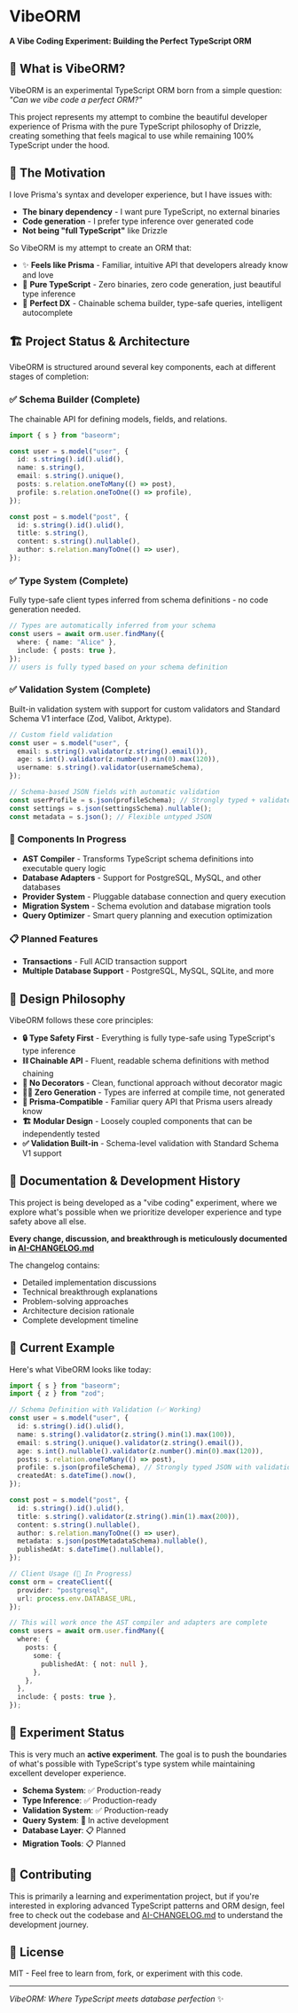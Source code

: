 # VibeORM

**A Vibe Coding Experiment: Building the Perfect TypeScript ORM**

## 🚀 What is VibeORM?

VibeORM is an experimental TypeScript ORM born from a simple question: _"Can we vibe code a perfect ORM?"_

This project represents my attempt to combine the beautiful developer experience of Prisma with the pure TypeScript philosophy of Drizzle, creating something that feels magical to use while remaining 100% TypeScript under the hood.

## 💭 The Motivation

I love Prisma's syntax and developer experience, but I have issues with:

- **The binary dependency** - I want pure TypeScript, no external binaries
- **Code generation** - I prefer type inference over generated code
- **Not being "full TypeScript"** like Drizzle

So VibeORM is my attempt to create an ORM that:

- ✨ **Feels like Prisma** - Familiar, intuitive API that developers already know and love
- 🔧 **Pure TypeScript** - Zero binaries, zero code generation, just beautiful type inference
- 🎯 **Perfect DX** - Chainable schema builder, type-safe queries, intelligent autocomplete

## 🏗️ Project Status & Architecture

VibeORM is structured around several key components, each at different stages of completion:

### ✅ **Schema Builder** (Complete)

The chainable API for defining models, fields, and relations.

```typescript
import { s } from "baseorm";

const user = s.model("user", {
  id: s.string().id().ulid(),
  name: s.string(),
  email: s.string().unique(),
  posts: s.relation.oneToMany(() => post),
  profile: s.relation.oneToOne(() => profile),
});

const post = s.model("post", {
  id: s.string().id().ulid(),
  title: s.string(),
  content: s.string().nullable(),
  author: s.relation.manyToOne(() => user),
});
```

### ✅ **Type System** (Complete)

Fully type-safe client types inferred from schema definitions - no code generation needed.

```typescript
// Types are automatically inferred from your schema
const users = await orm.user.findMany({
  where: { name: "Alice" },
  include: { posts: true },
});
// users is fully typed based on your schema definition
```

### ✅ **Validation System** (Complete)

Built-in validation system with support for custom validators and Standard Schema V1 interface (Zod, Valibot, Arktype).

```typescript
// Custom field validation
const user = s.model("user", {
  email: s.string().validator(z.string().email()),
  age: s.int().validator(z.number().min(0).max(120)),
  username: s.string().validator(usernameSchema),
});

// Schema-based JSON fields with automatic validation
const userProfile = s.json(profileSchema); // Strongly typed + validated
const settings = s.json(settingsSchema).nullable();
const metadata = s.json(); // Flexible untyped JSON
```

### 🚧 **Components In Progress**

- **AST Compiler** - Transforms TypeScript schema definitions into executable query logic
- **Database Adapters** - Support for PostgreSQL, MySQL, and other databases
- **Provider System** - Pluggable database connection and query execution
- **Migration System** - Schema evolution and database migration tools
- **Query Optimizer** - Smart query planning and execution optimization

### 📋 **Planned Features**

- **Transactions** - Full ACID transaction support
- **Multiple Database Support** - PostgreSQL, MySQL, SQLite, and more

## 🎯 Design Philosophy

VibeORM follows these core principles:

- **🔒 Type Safety First** - Everything is fully type-safe using TypeScript's type inference
- **⛓️ Chainable API** - Fluent, readable schema definitions with method chaining
- **🚫 No Decorators** - Clean, functional approach without decorator magic
- **🏃‍♂️ Zero Generation** - Types are inferred at compile time, not generated
- **🔗 Prisma-Compatible** - Familiar query API that Prisma users already know
- **🏗️ Modular Design** - Loosely coupled components that can be independently tested
- **✅ Validation Built-in** - Schema-level validation with Standard Schema V1 support

## 📖 Documentation & Development History

This project is being developed as a "vibe coding" experiment, where we explore what's possible when we prioritize developer experience and type safety above all else.

**Every change, discussion, and breakthrough is meticulously documented in [AI-CHANGELOG.md](./AI-CHANGELOG.md)**

The changelog contains:

- Detailed implementation discussions
- Technical breakthrough explanations
- Problem-solving approaches
- Architecture decision rationale
- Complete development timeline

## 🚀 Current Example

Here's what VibeORM looks like today:

```typescript
import { s } from "baseorm";
import { z } from "zod";

// Schema Definition with Validation (✅ Working)
const user = s.model("user", {
  id: s.string().id().ulid(),
  name: s.string().validator(z.string().min(1).max(100)),
  email: s.string().unique().validator(z.string().email()),
  age: s.int().nullable().validator(z.number().min(0).max(120)),
  posts: s.relation.oneToMany(() => post),
  profile: s.json(profileSchema), // Strongly typed JSON with validation
  createdAt: s.dateTime().now(),
});

const post = s.model("post", {
  id: s.string().id().ulid(),
  title: s.string().validator(z.string().min(1).max(200)),
  content: s.string().nullable(),
  author: s.relation.manyToOne(() => user),
  metadata: s.json(postMetadataSchema).nullable(),
  publishedAt: s.dateTime().nullable(),
});

// Client Usage (🚧 In Progress)
const orm = createClient({
  provider: "postgresql",
  url: process.env.DATABASE_URL,
});

// This will work once the AST compiler and adapters are complete
const users = await orm.user.findMany({
  where: {
    posts: {
      some: {
        publishedAt: { not: null },
      },
    },
  },
  include: { posts: true },
});
```

## 🧪 Experiment Status

This is very much an **active experiment**. The goal is to push the boundaries of what's possible with TypeScript's type system while maintaining excellent developer experience.

- **Schema System**: ✅ Production-ready
- **Type Inference**: ✅ Production-ready
- **Validation System**: ✅ Production-ready
- **Query System**: 🚧 In active development
- **Database Layer**: 📋 Planned
- **Migration Tools**: 📋 Planned

## 🤝 Contributing

This is primarily a learning and experimentation project, but if you're interested in exploring advanced TypeScript patterns and ORM design, feel free to check out the codebase and [AI-CHANGELOG.md](./AI-CHANGELOG.md) to understand the development journey.

## 📄 License

MIT - Feel free to learn from, fork, or experiment with this code.

---

_VibeORM: Where TypeScript meets database perfection_ ✨
